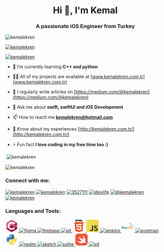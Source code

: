 <h1 align="center">Hi 👋, I'm Kemal</h1>
<h3 align="center">A passionate iOS Engineer from Turkey</h3>

<p align="left"> <img src="https://komarev.com/ghpvc/?username=kemalekren&label=Profile%20views&color=0e75b6&style=flat" alt="kemalekren" /> </p>

<p align="left"> <a href="https://github.com/ryo-ma/github-profile-trophy"><img src="https://github-profile-trophy.vercel.app/?username=kemalekren" alt="kemalekren" /></a> </p>

<p align="left"> <a href="https://twitter.com/kemalekren" target="blank"><img src="https://img.shields.io/twitter/follow/kemalekren?logo=twitter&style=for-the-badge" alt="kemalekren" /></a> </p>

<!-- - 🔭 I’m currently working on **????** -->

- 🌱 I’m currently learning **C++ and python**

- 👨‍💻 All of my projects are available at [www.kemalekren.com.tr](www.kemalekren.com.tr)

- 📝 I regularly write articles on [https://medium.com/@kemalekren](https://medium.com/@kemalekren)

- 💬 Ask me about **swift, swiftUI and iOS Development**

- 📫 How to reach me **kemalekren@hotmail.com**

- 📄 Know about my experiences [http://kemalekren.com.tr/](http://kemalekren.com.tr/)

- ⚡ Fun fact **I love coding in my free time too :)**

<p>&nbsp;<img align="center" src="https://github-readme-stats.vercel.app/api?username=kemalekren&count_private=true&show_icons=true&theme=dark&locale=en" alt="kemalekren" /></p>

<p><img align="center" src="https://github-readme-streak-stats.herokuapp.com/?user=kemalekren&theme=dark" alt="kemalekren" /></p>

<h3 align="left">Connect with me:</h3>
<p align="left">
<a href="https://twitter.com/kemalekren" target="blank"><img align="center" src="https://raw.githubusercontent.com/rahuldkjain/github-profile-readme-generator/master/src/images/icons/Social/twitter.svg" alt="kemalekren" height="30" width="40" /></a>
<a href="https://linkedin.com/in/kemalekren" target="blank"><img align="center" src="https://raw.githubusercontent.com/rahuldkjain/github-profile-readme-generator/master/src/images/icons/Social/linked-in-alt.svg" alt="kemalekren" height="30" width="40" /></a>
<a href="https://stackoverflow.com/users/3527111" target="blank"><img align="center" src="https://raw.githubusercontent.com/rahuldkjain/github-profile-readme-generator/master/src/images/icons/Social/stack-overflow.svg" alt="3527111" height="30" width="40" /></a>
<a href="https://instagram.com/idevlife" target="blank"><img align="center" src="https://raw.githubusercontent.com/rahuldkjain/github-profile-readme-generator/master/src/images/icons/Social/instagram.svg" alt="idevlife" height="30" width="40" /></a>
<a href="https://medium.com/@kemalekren" target="blank"><img align="center" src="https://raw.githubusercontent.com/rahuldkjain/github-profile-readme-generator/master/src/images/icons/Social/medium.svg" alt="@kemalekren" height="30" width="40" /></a>
<a href="https://www.hackerrank.com/kemalekren" target="blank"><img align="center" src="https://raw.githubusercontent.com/rahuldkjain/github-profile-readme-generator/master/src/images/icons/Social/hackerrank.svg" alt="kemalekren" height="30" width="40" /></a>
</p>

<h3 align="left">Languages and Tools:</h3>
<p align="left"> <a href="https://www.w3schools.com/cpp/" target="_blank"> <img src="https://raw.githubusercontent.com/devicons/devicon/master/icons/cplusplus/cplusplus-original.svg" alt="cplusplus" width="40" height="40"/> </a> <a href="https://www.figma.com/" target="_blank"> <img src="https://www.vectorlogo.zone/logos/figma/figma-icon.svg" alt="figma" width="40" height="40"/> </a> <a href="https://firebase.google.com/" target="_blank"> <img src="https://www.vectorlogo.zone/logos/firebase/firebase-icon.svg" alt="firebase" width="40" height="40"/> </a> <a href="https://git-scm.com/" target="_blank"> <img src="https://www.vectorlogo.zone/logos/git-scm/git-scm-icon.svg" alt="git" width="40" height="40"/> </a> <a href="https://www.w3.org/html/" target="_blank"> <img src="https://raw.githubusercontent.com/devicons/devicon/master/icons/html5/html5-original-wordmark.svg" alt="html5" width="40" height="40"/> </a> <a href="https://developer.mozilla.org/en-US/docs/Web/JavaScript" target="_blank"> <img src="https://raw.githubusercontent.com/devicons/devicon/master/icons/javascript/javascript-original.svg" alt="javascript" width="40" height="40"/> </a> <a href="https://www.jenkins.io" target="_blank"> <img src="https://www.vectorlogo.zone/logos/jenkins/jenkins-icon.svg" alt="jenkins" width="40" height="40"/> </a> <a href="https://www.mysql.com/" target="_blank"> <img src="https://raw.githubusercontent.com/devicons/devicon/master/icons/mysql/mysql-original-wordmark.svg" alt="mysql" width="40" height="40"/> </a> <a href="https://postman.com" target="_blank"> <img src="https://www.vectorlogo.zone/logos/getpostman/getpostman-icon.svg" alt="postman" width="40" height="40"/> </a> <a href="https://www.python.org" target="_blank"> <img src="https://raw.githubusercontent.com/devicons/devicon/master/icons/python/python-original.svg" alt="python" width="40" height="40"/> </a> <a href="https://realm.io/" target="_blank"> <img src="https://raw.githubusercontent.com/bestofjs/bestofjs-webui/8665e8c267a0215f3159df28b33c365198101df5/public/logos/realm.svg" alt="realm" width="40" height="40"/> </a> <a href="https://www.sketch.com/" target="_blank"> <img src="https://www.vectorlogo.zone/logos/sketchapp/sketchapp-icon.svg" alt="sketch" width="40" height="40"/> </a> <a href="https://www.sqlite.org/" target="_blank"> <img src="https://www.vectorlogo.zone/logos/sqlite/sqlite-icon.svg" alt="sqlite" width="40" height="40"/> </a> <a href="https://developer.apple.com/swift/" target="_blank"> <img src="https://raw.githubusercontent.com/devicons/devicon/master/icons/swift/swift-original.svg" alt="swift" width="40" height="40"/> </a> <a href="https://www.adobe.com/products/xd.html" target="_blank"> <img src="https://cdn.worldvectorlogo.com/logos/adobe-xd.svg" alt="xd" width="40" height="40"/> </a> </p>
